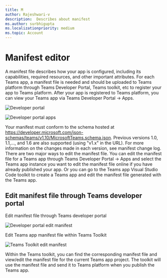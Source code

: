 ```yaml
---
title: M
author: Rajeshwari-v
description:  Describes about manifest
ms.author: surbhigupta
ms.localizationpriority: medium
ms.topic: Account
---
```


# Manifest editor

A manifest file describes how your app is configured, including its capabilities, required resources, and other important attributes. For each Teams app, a manifest file is needed and should be uploaded to Teams platform through Teams Developer Portal, Teams toolkit, etc to register your app to Teams platform. After your app is registered to Teams platform, you can view your Teams app via Teams Developer Portal -> Apps.

 ![Developer portal](~/assets/images/teams-toolkit-v2/developer-portal.png)

 ![Developer portal apps](~/assets/images/teams-toolkit-v2/developer-apps-preview.png)


Your manifest must conform to the schema hosted at https://developer.microsoft.com/json-schemas/teams/v1.10/MicrosoftTeams.schema.json. Previous versions 1.0, 1.1,..., and 1.6 are also supported (using "v1.x" in the URL). For more information on the changes made in each version, see manifest change log.
There are two major ways to edit the manifest file. You can edit the manifest file for a Teams app through Teams Developer Portal -> Apps and select the Teams app instance you want to edit the manifest file online if you have already published your app. Or you can go to the Teams app Visual Studio Code toolkit to create a Teams app and edit the manifest file generated with the Teams app. 

## Edit manifest file through Teams developer portal

Edit manifest file through Teams developer portal

 ![Developer portal edit manifest](~/assets/images/teams-toolkit-v2/dev-portal-edit-manifest.png)

Edit Teams app manifest file within Teams Toolkit

 ![Teams Toolkit edit manifest](~/assets/images/teams-toolkit-v2/Teams-toolkit-edit-manifest.png)

Within the Teams toolkit, you can find the corresponding manifest file and view/edit the manifest file for the current Teams app project. The toolkit will use the manifest file and send it to Teams platform when you publish the Teams app.
